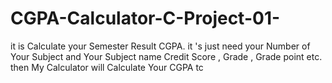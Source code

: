 # CGPA-Calculator-C-Project-01-
it is Calculate your Semester Result CGPA. it 's just need your Number of Your Subject and Your Subject name Credit Score , Grade , Grade point etc. then My Calculator will Calculate Your CGPA tc
